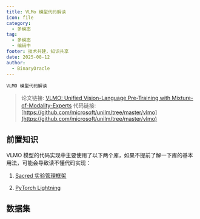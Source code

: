 ```yaml
---
title: VLMo 模型代码解读
icon: file
category:
  - 多模态
tag:
  - 多模态
  - 编辑中
footer: 技术共建，知识共享
date: 2025-08-12
author:
  - BinaryOracle
---
```


`VLMO 模型代码解读` 

<!-- more -->

> 论文链接: [VLMO: Unified Vision-Language Pre-Training with Mixture-of-Modality-Experts](https://arxiv.org/abs/2111.02358)
> 代码链接: [https://github.com/microsoft/unilm/tree/master/vlmo](https://github.com/microsoft/unilm/tree/master/vlmo)

## 前置知识

VLMO 模型的代码实现中主要使用了以下两个库，如果不提前了解一下库的基本用法，可能会导致读不懂代码实现：

1. [Sacred 实验管理框架](https://sacred.readthedocs.io/en/stable/quickstart.html)

2. [PyTorch Lightning](https://lightning.ai/docs/pytorch/stable/starter/introduction.html)

## 数据集



